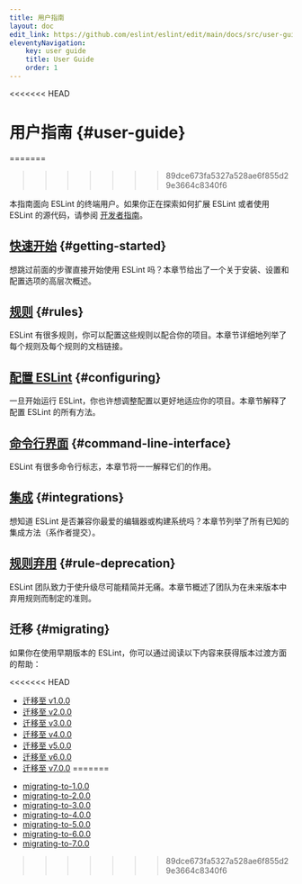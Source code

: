 ```yaml
---
title: 用户指南
layout: doc
edit_link: https://github.com/eslint/eslint/edit/main/docs/src/user-guide/index.md
eleventyNavigation:
    key: user guide 
    title: User Guide 
    order: 1
---
```

<<<<<<< HEAD
<!-- Note: No pull requests accepted for this file. See README.md in the root directory for details. -->

# 用户指南 {#user-guide}
=======
>>>>>>> 89dce673fa5327a528ae6f855d29e3664c8340f6

本指南面向 ESLint 的终端用户。如果你正在探索如何扩展 ESLint 或者使用 ESLint 的源代码，请参阅 [开发者指南](../developer-guide)。

## [快速开始](getting-started) {#getting-started}

想跳过前面的步骤直接开始使用 ESLint 吗？本章节给出了一个关于安装、设置和配置选项的高层次概述。

## [规则](../rules) {#rules}

ESLint 有很多规则，你可以配置这些规则以配合你的项目。本章节详细地列举了每个规则及每个规则的文档链接。

## [配置 ESLint](configuring/) {#configuring}

一旦开始运行 ESLint，你也许想调整配置以更好地适应你的项目。本章节解释了配置 ESLint 的所有方法。

## [命令行界面](command-line-interface) {#command-line-interface}

ESLint 有很多命令行标志，本章节将一一解释它们的作用。

## [集成](integrations) {#integrations}

想知道 ESLint 是否兼容你最爱的编辑器或构建系统吗？本章节列举了所有已知的集成方法（系作者提交）。

## [规则弃用](rule-deprecation) {#rule-deprecation}

ESLint 团队致力于使升级尽可能精简并无痛。本章节概述了团队为在未来版本中弃用规则而制定的准则。

## 迁移 {#migrating}

如果你在使用早期版本的 ESLint，你可以通过阅读以下内容来获得版本过渡方面的帮助：

<<<<<<< HEAD
- [迁移至 v1.0.0](migrating-to-1.0.0)
- [迁移至 v2.0.0](migrating-to-2.0.0)
- [迁移至 v3.0.0](migrating-to-3.0.0)
- [迁移至 v4.0.0](migrating-to-4.0.0)
- [迁移至 v5.0.0](migrating-to-5.0.0)
- [迁移至 v6.0.0](migrating-to-6.0.0)
- [迁移至 v7.0.0](migrating-to-7.0.0)
=======
* [migrating-to-1.0.0](migrating-to-1.0.0)
* [migrating-to-2.0.0](migrating-to-2.0.0)
* [migrating-to-3.0.0](migrating-to-3.0.0)
* [migrating-to-4.0.0](migrating-to-4.0.0)
* [migrating-to-5.0.0](migrating-to-5.0.0)
* [migrating-to-6.0.0](migrating-to-6.0.0)
* [migrating-to-7.0.0](migrating-to-7.0.0)
>>>>>>> 89dce673fa5327a528ae6f855d29e3664c8340f6
